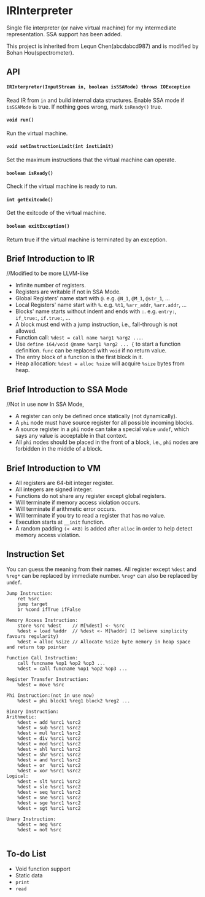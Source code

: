 # IRInterpreter
Single file interpreter (or naive virtual machine) for my intermediate representation. SSA support has been added.

This project is inherited from Lequn Chen(abcdabcd987) and is modified by Bohan Hou(spectrometer). 

## API

#### `IRInterpreter(InputStream in, boolean isSSAMode) throws IOException`
Read IR from `in` and build internal data structures. Enable SSA mode if `isSSAMode` is true. If nothing goes wrong, mark `isReady()` true.

#### `void run()`
Run the virtual machine.

#### `void setInstructionLimit(int instLimit)`
Set the maximum instructions that the virtual machine can operate.

#### `boolean isReady()`
Check if the virtual machine is ready to run.

#### `int getExitcode()`
Get the exitcode of the virtual machine.

#### `boolean exitException()`
Return true if the virtual machine is terminated by an exception.

## Brief Introduction to IR
//Modified to be more LLVM-like

- Infinite number of registers.
- Registers are writable if not in SSA Mode.
- Global Registers' name start with `@`. e.g. `@N_1`, `@M_1`, `@str_1`, ...
- Local Registers' name start with `%`. e.g. `%t1`, `%arr_addr`, `%arr.addr`, ...
- Blocks' name starts without indent and ends with `:`. e.g. `entry:`, `if_true:`, `if.true:`, ...
- A block must end with a jump instruction, i.e., fall-through is not allowed.
- Function call: `%dest = call name %arg1 %arg2 ...`.
- Use `define i64/void @name %arg1 %arg2 ... {` to start a function definition. `func` can be replaced with `void` if no return value.
- The entry block of a function is the first block in it.
- Heap allocation: `%dest = alloc %size` will acquire `%size` bytes from heap.

## Brief Introduction to SSA Mode
//Not in use now 
In SSA Mode,

- A register can only be defined once statically (not dynamically).
- A `phi` node must have source register for all possible incoming blocks.
- A source register in a `phi` node can take a special value `undef`, which says any value is acceptable in that context.
- All `phi` nodes should be placed in the front of a block, i.e., `phi` nodes are forbidden in the middle of a block.

## Brief Introduction to VM

- All registers are 64-bit integer register.
- All integers are signed integer.
- Functions do not share any register except global registers.
- Will terminate if memory access violation occurs.
- Will terminate if arithmetic error occurs.
- Will terminate if you try to read a register that has no value.
- Execution starts at `__init` function.
- A random padding `(< 4KB)` is added after `alloc` in order to help detect memory access violation.

## Instruction Set

You can guess the meaning from their names. All register except `%dest` and `%reg*` can be replaced by immediate number. `%reg*` can also be replaced by `undef`.

```
Jump Instruction:
    ret %src
    jump target
    br %cond ifTrue ifFalse

Memory Access Instruction:
    store %src %dest    // M[%dest] <- %src
    %dest = load %addr  // %dest <- M[%addr] (I believe simplicity favours regularity)
    %dest = alloc %size // Allocate %size byte memory in heap space and return top pointer

Function Call Instruction:
    call funcname %op1 %op2 %op3 ...
    %dest = call funcname %op1 %op2 %op3 ...

Register Transfer Instruction:
    %dest = move %src

Phi Instruction:(not in use now)
    %dest = phi block1 %reg1 block2 %reg2 ...

Binary Instruction:
Arithmetic:
    %dest = add %src1 %src2
    %dest = sub %src1 %src2
    %dest = mul %src1 %src2
    %dest = div %src1 %src2
    %dest = mod %src1 %src2
    %dest = shl %src1 %src2
    %dest = shr %src1 %src2
    %dest = and %src1 %src2
    %dest = or  %src1 %src2
    %dest = xor %src1 %src2
Logical:
    %dest = slt %src1 %src2
    %dest = sle %src1 %src2
    %dest = seq %src1 %src2
    %dest = sne %src1 %src2
    %dest = sge %src1 %src2
    %dest = sgt %src1 %src2

Unary Instruction:
    %dest = neg %src
    %dest = not %src
    
```


## To-do List

- Void function support
- Static data
- `print`
- `read`


